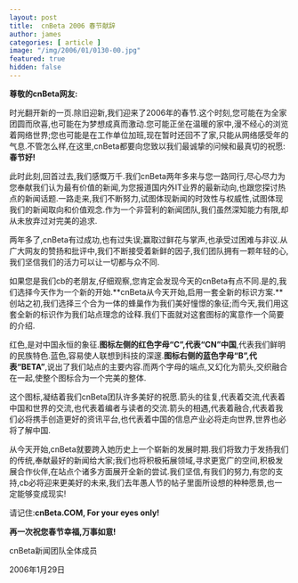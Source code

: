 ```yaml
---
layout: post
title:  cnBeta 2006 春节献辞
author: james
categories: [ article ]
image: "/img/2006/01/0130-00.jpg"
featured: true
hidden: false
---
```


**尊敬的cnBeta网友:**

时光翻开新的一页.除旧迎新,我们迎来了2006年的春节.这个时刻,您可能在为全家团圆而欣喜,也可能在为梦想成真而激动.您可能正坐在温暖的家中,漫不经心的浏览着网络世界;您也可能是在工作单位加班,现在暂时还回不了家,只能从网络感受年的气息.不管怎么样,在这里,cnBeta都要向您致以我们最诚挚的问候和最真切的祝愿:**春节好!**

此时此刻,回首过去,我们感慨万千.我们cnBeta两年多来与您一路同行,尽心尽力为您奉献我们认为最有价值的新闻,为您报道国内外IT业界的最新动向,也跟您探讨热点的新闻话题.一路走来,我们不断努力,试图体现新闻的时效性与权威性,试图体现我们的新闻取向和价值观念.作为一个非营利的新闻团队,我们虽然深知能力有限,却从未放弃过对完美的追求.

两年多了,cnBeta有过成功,也有过失误;赢取过鲜花与掌声,也承受过困难与非议.从广大网友的赞扬和批评中,我们不断接受着新鲜的因子,我们团队拥有一颗年轻的心,我们坚信我们的活力可以让一切都与众不同.

如果您是我们cb的老朋友,仔细观察,您肯定会发现今天的cnBeta有点不同.是的,我们选择今天作为一个新的开始.**cnBeta从今天开始,启用一套全新的标识方案.**创站之初,我们选择三个合为一体的蜂巢作为我们美好憧憬的象征;而今天,我们用这套全新的标识作为我们站点理念的诠释.我们下面就对这套图标的寓意作一个简要的介绍.

红色,是对中国永恒的象征.**图标左侧的红色字母“C”,代表“CN”中国**,代表我们鲜明的民族特色.蓝色,容易使人联想到科技的深邃.**图标右侧的蓝色字母“B”,代表“BETA”**,说出了我们站点的主要内容.而两个字母的端点,又幻化为箭头,交织融合在一起,使整个图标合为一个完美的整体.

这个图标,凝结着我们cnBeta团队许多美好的祝愿.箭头的往复,代表着交流,代表着中国和世界的交流,也代表着编者与读者的交流.箭头的相遇,代表着融合,代表着我们必将携手创造更好的资讯平台,也代表着中国的信息产业必将走向世界,世界也必将了解中国.

从今天开始,cnBeta就要跨入她历史上一个崭新的发展时期.我们将致力于发扬我们的传统,奉献最好的新闻给大家;我们也将积极拓展领域,寻求更宽广的空间,积极发展合作伙伴,在站点个诸多方面展开全新的尝试.我们坚信,有我们的努力,有您的支持,cb必将迎来更美好的未来,我们去年愚人节的帖子里面所设想的种种愿景,也一定能够变成现实!

请记住:**cnBeta.COM, For your eyes only!**

**再一次祝您春节幸福,万事如意!**

cnBeta新闻团队全体成员

2006年1月29日